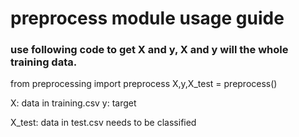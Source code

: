 # preprocess module usage guide

### use following code to get X and y, X and y will the whole training data. 

from preprocessing import preprocess
X,y,X_test = preprocess()

X: data in training.csv
y: target

X_test: data in test.csv needs to be classified 




